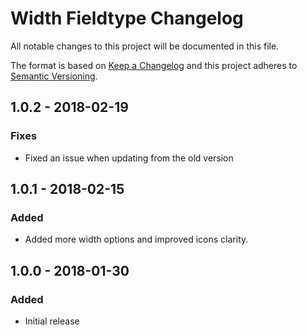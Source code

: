 # Width Fieldtype Changelog

All notable changes to this project will be documented in this file.

The format is based on [Keep a Changelog](http://keepachangelog.com/) and this project adheres to [Semantic Versioning](http://semver.org/).

## 1.0.2 - 2018-02-19
### Fixes
- Fixed an issue when updating from the old version

## 1.0.1 - 2018-02-15
### Added
- Added more width options and improved icons clarity.

## 1.0.0 - 2018-01-30
### Added
- Initial release
